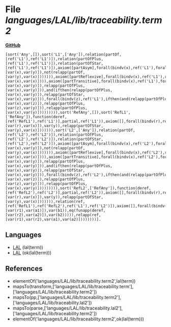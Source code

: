 # File _languages/LAL/lib/traceability.term2_
**[GitHub](https://github.com/softlang/yas/blob/master/languages/LAL/lib/traceability.term2)**
```
[sort('Any',[]),sort('L1',['Any']),relation(partOf,[ref('L1'),ref('L1')]),relation(partOfPlus,[ref('L1'),ref('L1')]),relation(partOfStar,[ref('L1'),ref('L1')]),axiom([partAsym],forall(bindv(x),ref('L1'),forall(bindv(y),ref('L1'),ifthen(relapp(partOf,[var(x),var(y)]),not(relapp(partOf,[var(y),var(x)])))))),axiom([partReflexive],forall(bindv(x),ref('L1'),relapp(partOfStar,[var(x),var(x)]))),axiom([partTransitive],forall(bindv(x),ref('L1'),forall(bindv(y),ref('L1'),and(ifthen(relapp(partOf,[var(x),var(y)]),relapp(partOfPlus,[var(x),var(y)])),and(ifthen(relapp(partOfPlus,[var(x),var(y)]),relapp(partOfStar,[var(x),var(y)])),forall(bindv(z),ref('L1'),ifthen(and(relapp(partOfPlus,[var(x),var(z)]),relapp(partOfPlus,[var(z),var(y)])),relapp(partOfPlus,[var(x),var(y)])))))))),sort('RefAny',[]),sort('RefL1',['RefAny']),function(deref,[ref('RefL1'),ref('L1')],partial,ref('L1')),axiom([],forall(bindv(r),ref('RefL1'),forall(bindv(x),ref('L1'),forall(bindv(y),ref('L1'),ifthen(eq(funapp(deref,[var(r),var(x)]),var(y)),relapp(partOfStar,[var(y),var(x)])))))),sort('L2',['Any']),relation(partOf,[ref('L2'),ref('L2')]),relation(partOfPlus,[ref('L2'),ref('L2')]),relation(partOfStar,[ref('L2'),ref('L2')]),axiom([partAsym],forall(bindv(x),ref('L2'),forall(bindv(y),ref('L2'),ifthen(relapp(partOf,[var(x),var(y)]),not(relapp(partOf,[var(y),var(x)])))))),axiom([partReflexive],forall(bindv(x),ref('L2'),relapp(partOfStar,[var(x),var(x)]))),axiom([partTransitive],forall(bindv(x),ref('L2'),forall(bindv(y),ref('L2'),and(ifthen(relapp(partOf,[var(x),var(y)]),relapp(partOfPlus,[var(x),var(y)])),and(ifthen(relapp(partOfPlus,[var(x),var(y)]),relapp(partOfStar,[var(x),var(y)])),forall(bindv(z),ref('L2'),ifthen(and(relapp(partOfPlus,[var(x),var(z)]),relapp(partOfPlus,[var(z),var(y)])),relapp(partOfPlus,[var(x),var(y)])))))))),sort('RefL2',['RefAny']),function(deref,[ref('RefL2'),ref('L2')],partial,ref('L2')),axiom([],forall(bindv(r),ref('RefL2'),forall(bindv(x),ref('L2'),forall(bindv(y),ref('L2'),ifthen(eq(funapp(deref,[var(r),var(x)]),var(y)),relapp(partOfStar,[var(y),var(x)])))))),relation(ref,[ref('RefL1'),ref('RefL2'),ref('L1'),ref('L2')]),axiom([],forall(bindv(r1),ref('RefL1'),forall(bindv(r2),ref('RefL2'),forall(bindv(a1),ref('L1'),forall(bindv(a2),ref('L2'),iff(exists(bindv(b1),ref('L1'),exists(bindv(b2),ref('L2'),and(eq(funapp(deref,[var(r1),var(a1)]),var(b1)),eq(funapp(deref,[var(r2),var(a2)]),var(b2))))),relapp(ref,[var(r1),var(r2),var(a1),var(a2)])))))))].
```

## Languages
* [LAL](../languages/LAL.md) (lal(term))
* [LAL](../languages/LAL.md) (ok(lal(term)))

## References
* elementOf('languages/LAL/lib/traceability.term2',lal(term))
* mapsTo(transform,['languages/LAL/lib/traceability.term'],['languages/LAL/lib/traceability.term2'])
* mapsTo(pp,['languages/LAL/lib/traceability.term2'],['languages/LAL/lib/traceability.lal2'])
* mapsTo(parse,['languages/LAL/lib/traceability.lal2'],['languages/LAL/lib/traceability.term2'])
* elementOf('languages/LAL/lib/traceability.term2',ok(lal(term)))

